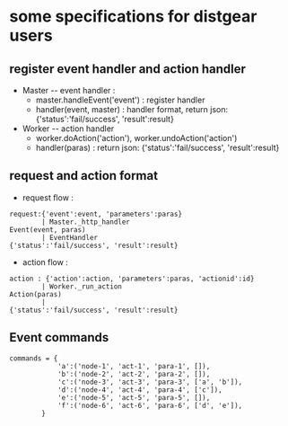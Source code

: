 # some specifications for distgear users

## register event handler and action handler
* Master -- event handler :
    * master.handleEvent('event') : register handler
    * handler(event, master) : handler format, return json: {'status':'fail/success', 'result':result}
* Worker -- action handler
    * worker.doAction('action'), worker.undoAction('action')
    * handler(paras) : return json: {'status':'fail/success', 'result':result}

## request and action format
* request flow :
```
request:{'event':event, 'parameters':paras}
        | Master._http_handler
Event(event, paras)
        | EventHandler
{'status':'fail/success', 'result':result}
```
* action flow :
```
action : {'action':action, 'parameters':paras, 'actionid':id}
        | Worker._run_action
Action(paras)
        |
{'status':'fail/success', 'result':result}
```

## Event commands
```
commands = {
			'a':('node-1', 'act-1', 'para-1', []),
			'b':('node-2', 'act-2', 'para-2', []),
			'c':('node-3', 'act-3', 'para-3', ['a', 'b']),
			'd':('node-4', 'act-4', 'para-4', ['c']),
			'e':('node-5', 'act-5', 'para-5', []),
			'f':('node-6', 'act-6', 'para-6', ['d', 'e']),
		}
```
